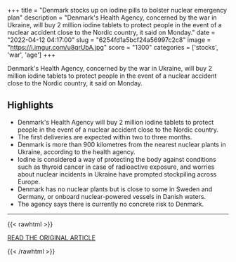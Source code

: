 +++
title = "Denmark stocks up on iodine pills to bolster nuclear emergency plan"
description = "Denmark's Health Agency, concerned by the war in Ukraine, will buy 2 million iodine tablets to protect people in the event of a nuclear accident close to the Nordic country, it said on Monday."
date = "2022-04-12 04:17:00"
slug = "6254fd1a5bcf24a56997c2c8"
image = "https://i.imgur.com/u8qrUbA.jpg"
score = "1300"
categories = ['stocks', 'war', 'age']
+++

Denmark's Health Agency, concerned by the war in Ukraine, will buy 2 million iodine tablets to protect people in the event of a nuclear accident close to the Nordic country, it said on Monday.

## Highlights

- Denmark's Health Agency will buy 2 million iodine tablets to protect people in the event of a nuclear accident close to the Nordic country.
- The first deliveries are expected within two to three months.
- Denmark is more than 900 kilometres from the nearest nuclear plants in Ukraine, according to the health agency.
- Iodine is considered a way of protecting the body against conditions such as thyroid cancer in case of radioactive exposure, and worries about nuclear incidents in Ukraine have prompted stockpiling across Europe.
- Denmark has no nuclear plants but is close to some in Sweden and Germany, or onboard nuclear-powered vessels in Danish waters.
- The agency says there is currently no concrete risk to Denmark.

---

{{< rawhtml >}}
  <p class="article-category">
    <a target="_blank" href="https://www.reuters.com/world/europe/denmark-stocks-up-iodine-pills-bolster-nuclear-emergency-plan-2022-04-11/">READ THE ORIGINAL ARTICLE</a>
  </p>
{{< /rawhtml >}}
